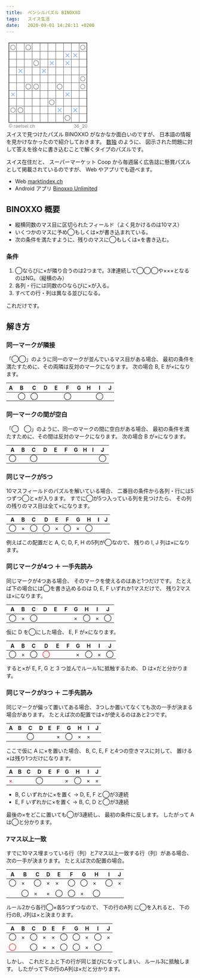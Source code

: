 ```yaml
---
title:  ペンシルパズル BINOXXO
tags:	スイス生活
date:	2020-09-01 14:28:11 +0200
---
```

![BINOXXO](/assets/2020/09/binoxxo/binoxxo_36_20.png)<br>
スイスで見つけたパズル BINOXXO がなかなか面白いのですが、
日本語の情報を見かけなかったので紹介しておきます。
[数独](https://www.nikoli.co.jp/ja/puzzles/sudoku/) のように、
図示された問題に対して答えを徐々に書き込むことで解くタイプのパズルです。

スイス在住だと、
スーパーマーケット Coop から毎週届く広告誌に懸賞パズルとして掲載されているのですが、
Web やアプリでも遊べます。

* Web [marktindex.ch](https://www.marktindex.ch/raetsel/binoxxo/)
* Android アプリ [Binoxxo Unlimited](https://play.google.com/store/apps/details?id=ch.aculapps.binoxxounlimited)

## BINOXXO 概要

* 縦横同数のマス目に区切られたフィールド（よく見かけるのは10マス）
* いくつかのマスに予め◯もしくは×が書き込まれている。
* 次の条件を満たすように、残りのマスに◯もしくは×を書き込む。

### 条件
1. ◯ならびに×が隣り合うのは2つまで。3津連続して◯◯◯や×××となるのはNG。（縦横のみ）
1. 各列・行には同数の○ならびに×が入る。
1. すべての行・列は異なる並びになる。

これだけです。


## 解き方

### 同一マークが隣接

「◯◯」のように同一のマークが並んでいるマス目がある場合、
最初の条件を満たすために、その両隣は反対のマークになります。
次の場合 B, E が×になります。

A|B|C|D|E|F|G|H|I|J
-|-|-|-|-|-|-|-|-|-
 | |◯|◯|　|　|◯|　| |◯


### 同一マークの間が空白

「◯　◯」のように、同一のマークの間に空白がある場合、
最初の条件を満たすために、その間は反対のマークになります。
次の場合 B が×になります。

A|B|C|D|E|F|G|H|I|J
-|-|-|-|-|-|-|-|-|-
◯| |◯|　|　|　| | | |◯


### 同じマークが5つ

10マスフィールドのパズルを解いている場合、
二番目の条件から各列・行には5つずつ◯と×が入ります。
すでに◯が5つ入っている列を見つけたら、
その列の残りのマス目は全て×になります。

A|B|C|D|E|F|G|H|I|J
-|-|-|-|-|-|-|-|-|-
◯|×|◯|◯|×|◯|×|◯|

例えばこの配置だと A, C, D, F, H の5列が◯なので、
残りの I, J 列は×になります。


### 同じマークが4つ ＋ 一手先読み

同じマークが4つある場合、
そのマークを使えるのはあと1つだけです。
たとえば下の場合には◯を書き込めるのは D, E, F いずれか1マスだけで、
残り2マスは×になります。

A|B|C|D|E|F|G|H|I|J
-|-|-|-|-|-|-|-|-|-
◯|×|◯|　|　|　|×|◯|×|◯

仮に D を◯にした場合、
E, F が×になります。

A|B|C|D|E|F|G|H|I|J
-|-|-|-|-|-|-|-|-|-
◯|×|◯|<span style="color: red;">◯</span>|　|　|×|◯|×|◯


すると×が E, F, G と 3 つ並んでルール1に抵触するため、
D は×だと分かります。

### 同じマークが3つ ＋ 二手先読み

同じマークが偏って置いてある場合、
3つしか置いてなくても次の一手が決まる場合があります。
たとえば次の配置では×が使えるのはあと2つです。

A|B|C|D|E|F|G|H|I|J
-|-|-|-|-|-|-|-|-|-
 | | |◯| | |×|◯|×|×

ここで仮に A に×を置いた場合、
B, C, E, F と4つの空きマスに対して、
置ける×は残り1つだけになります。

A|B|C|D|E|F|G|H|I|J
-|-|-|-|-|-|-|-|-|-
<span style="color: red;">×</span>| | |◯| | |×|◯|×|×

* B, C いずれかに×を置く → D, E, F と◯が3連続
* E, F いずれかに×を置く → B, C, D と◯が3連続

最後の×をどこに置いても◯が3連続し、
最初の条件に反します。
したがって A は◯と分かります。

### 7マス以上一致

すでに10マス埋まっている行（列）と7マス以上一致する行（列）がある場合、
次の一手が決まります。
たとえば次の配置の場合。

A|B|C|D|E|F|G|H|I|J
-|-|-|-|-|-|-|-|-|-
◯|×|◯|×|×|◯|◯|×|◯|×
 | | | | | | | | |
 | |◯|×|×|◯|◯|×|◯| 

ルール2から各行◯×各5つずつなので、
下の行のA列 に◯を入れると、
下の行のB, J列は×と決まります。

A|B|C|D|E|F|G|H|I|J
-|-|-|-|-|-|-|-|-|-
◯|×|◯|×|×|◯|◯|×|◯|×
 | | | | | | | | |
<span style="color: red;">◯</span>| |◯|×|×|◯|◯|×|◯| 

しかし、
これだと上と下の行が同じ並びになってしまい、
ルール3に抵触します。
したがって下の行のA列は×だと分かります。
